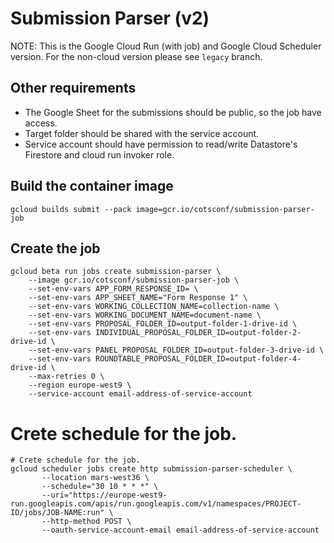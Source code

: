 # Submission Parser (v2)

NOTE: This is the Google Cloud Run (with job) and Google Cloud Scheduler version. For the non-cloud version please see `legacy` branch.

## Other requirements

- The Google Sheet for the submissions should be public, so the job have access.
- Target folder should be shared with the service account.
- Service account should have permission to read/write Datastore's Firestore and cloud run invoker role.

## Build the container image

```console
gcloud builds submit --pack image=gcr.io/cotsconf/submission-parser-job
```

## Create the job

```console
gcloud beta run jobs create submission-parser \
    --image gcr.io/cotsconf/submission-parser-job \
    --set-env-vars APP_FORM_RESPONSE_ID= \
    --set-env-vars APP_SHEET_NAME="Form Response 1" \
    --set-env-vars WORKING_COLLECTION_NAME=collection-name \
    --set-env-vars WORKING_DOCUMENT_NAME=document-name \
    --set-env-vars PROPOSAL_FOLDER_ID=output-folder-1-drive-id \
    --set-env-vars INDIVIDUAL_PROPOSAL_FOLDER_ID=output-folder-2-drive-id \
    --set-env-vars PANEL_PROPOSAL_FOLDER_ID=output-folder-3-drive-id \
    --set-env-vars ROUNDTABLE_PROPOSAL_FOLDER_ID=output-folder-4-drive-id \
    --max-retries 0 \
    --region europe-west9 \
    --service-account email-address-of-service-account
```

# Crete schedule for the job.

```console
# Crete schedule for the job.
gcloud scheduler jobs create http submission-parser-scheduler \
       --location mars-west36 \
       --schedule="30 10 * * *" \
       --uri="https://europe-west9-run.googleapis.com/apis/run.googleapis.com/v1/namespaces/PROJECT-ID/jobs/JOB-NAME:run" \
       --http-method POST \
       --oauth-service-account-email email-address-of-service-account
```
